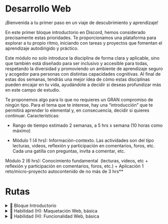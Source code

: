 # Desarrollo Web

¡Bienvenida a tu primer paso en un viaje de descubrimiento y aprendizaje! 

En este primer bloque introductorio en Discord, hemos considerado precisamente estas prioridades. Te proporcionamos una plataforma para explorar a tu propio ritmo, iniciando con tareas y proyectos que fomentan el aprendizaje autodirigido y práctico.

Este módulo no solo introduce la disciplina de forma clara y aplicable, sino que también está diseñado para ser inclusivo y accesible para todas, respetando la diversidad y promoviendo un ambiente de aprendizaje seguro y acogedor para personas con distintas capacidades cognitivas. Al final de estas dos semanas, tendrás una mejor idea de cómo estas disciplinas pueden encajar en tu vida, ayudándote a decidir si deseas profundizar más en este campo de estudio.

Te proponemos algo para lo que no requieres un GRAN compromiso de ningún tipo. Para el tema que te interese, hay una “introducción” que te permitirá aprender lo elemental y, en consecuencia, decidir si quieres continuar. Características:

- Rango de tiempo estimado 2 semanas, a 5 hrs x semana (10 horas como máximo)

- Módulo 1 (4 hrs): Información-contexto. Las actividades son del tipo lecturas, videos, reflexión y participación en comentarios, foros, etc. Cada una gatilla con preguntas, invita a comentar, etc.



Módulo 2 (6 hrs): Conocimiento fundamental  (lecturas, videos, etc + reflexión y participación en comentarios, foros, etc.) + Aplicación 1 reto/micro-proyecto autocontenido de no más de 3 hrs**

# Rutas

<details>
<summary>🔵 Bloque Introductorio</summary>
Buscamos informar y ayudar a participante a responder:

1. ¿Qué es exactamente esta disciplina? Definición clara y precisa. Qué estudia o qué problemas busca resolver.
  
2. ¿Para qué sirve en la vida cotidiana de la gente? Explicación de cómo los resultados o aplicaciones impactan directamente en la vida diaria de las personas, tanto a nivel individual como comunitario.
  
3. ¿Qué hace alguien que se dedica a esto? Ejemplo específico. Descripción de un día típico o de las tareas comunes que realiza una profesional en este campo.
  
4. ¿Cuáles son las perspectivas de futuro para esta disciplina? Información sobre las tendencias de crecimiento, innovación y evolución dentro de la disciplina, incluyendo cómo podría cambiar en los próximos años.
  
5. ¿Cuáles son las herramientas, tecnologías o métodos clave que se utilizan en esta disciplina? Saber con qué se trabajará puede afectar el interés y la disposición a aprender. Link con Módulo 2, transición.
</details>

<details>
<summary>🔵 Habilidad (H): Maquetación Web, básica</summary>
</details>

<details>
<summary>🔵 Habilidad (H): Funcionalidad Web, básica</summary>
</details>
